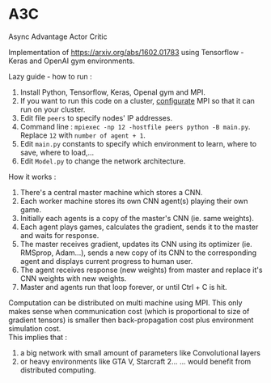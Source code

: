 # A3C
Async Advantage Actor Critic

Implementation of https://arxiv.org/abs/1602.01783 using Tensorflow - Keras and OpenAI gym environments.  

Lazy guide - how to run :
1) Install Python, Tensorflow, Keras, OpenaI gym and MPI.
2) If you want to run this code on a cluster, [configurate](http://mpitutorial.com/tutorials/) MPI so that it can run on your cluster. 
3) Edit file `peers` to specify nodes' IP addresses.
4) Command line : `mpiexec -np 12 -hostfile peers python -B main.py`. Replace `12` with `number of agent + 1`.
5) Edit `main.py` constants to specify which environment to learn, where to save, where to load,...
6) Edit `Model.py` to change the network architecture.

How it works :
1) There's a central master machine which stores a CNN.
2) Each worker machine stores its own CNN agent(s) playing their own game.
3) Initially each agents is a copy of the master's CNN (ie. same weights).
4) Each agent plays games, calculates the gradient, sends it to the master and waits for response.
5) The master receives gradient, updates its CNN using its optimizer (ie. RMSprop, Adam...), sends a new copy of its CNN to the corresponding agent and displays current progress to human user.
6) The agent receives response (new weights) from master and replace it's CNN weights with new weights.
7) Master and agents run that loop forever, or until Ctrl + C is hit.

Computation can be distributed on multi machine using MPI. This only makes sense when communication cost (which is proportional to size of gradient tensors) is smaller then back-propagation cost plus environment simulation cost.  
This implies that :
1) a big network with small amount of parameters like Convolutional layers
2) or heavy environments like GTA V, Starcraft 2...
... would benefit from distributed computing.
